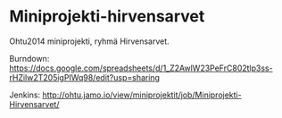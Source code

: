 Miniprojekti-hirvensarvet
=========================

Ohtu2014 miniprojekti, ryhmä Hirvensarvet.

Burndown: https://docs.google.com/spreadsheets/d/1_Z2AwlW23PeFrC802tlp3ss-rHZilw2T205igPIWq98/edit?usp=sharing

Jenkins: 
http://ohtu.jamo.io/view/miniprojektit/job/Miniprojekti-Hirvensarvet/


